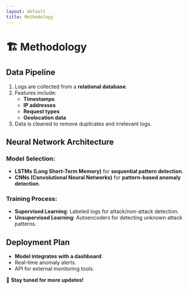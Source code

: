 ```yaml
---
layout: default
title: Methodology
---
```


# 🏗️ Methodology

## Data Pipeline
1. Logs are collected from a **relational database**.
2. Features include:
   - **Timestamps**
   - **IP addresses**
   - **Request types**
   - **Geolocation data**
3. Data is cleaned to remove duplicates and irrelevant logs.

## Neural Network Architecture
### Model Selection:
- **LSTMs (Long Short-Term Memory)** for **sequential pattern detection**.
- **CNNs (Convolutional Neural Networks)** for **pattern-based anomaly detection**.

### Training Process:
- **Supervised Learning**: Labeled logs for attack/non-attack detection.
- **Unsupervised Learning**: Autoencoders for detecting unknown attack patterns.

## Deployment Plan
- **Model integrates with a dashboard**.
- Real-time anomaly alerts.
- API for external monitoring tools.

🚀 **Stay tuned for more updates!**
